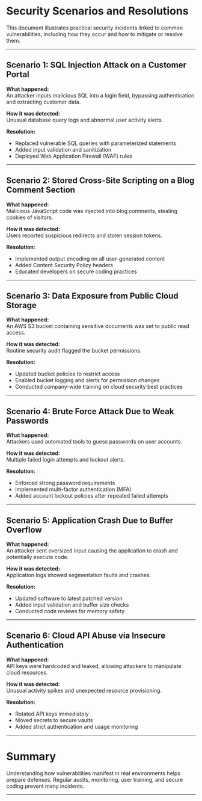 # Security Scenarios and Resolutions

This document illustrates practical security incidents linked to common vulnerabilities, including how they occur and how to mitigate or resolve them.

---

## Scenario 1: SQL Injection Attack on a Customer Portal

**What happened:**  
An attacker inputs malicious SQL into a login field, bypassing authentication and extracting customer data.

**How it was detected:**  
Unusual database query logs and abnormal user activity alerts.

**Resolution:**  
- Replaced vulnerable SQL queries with parameterized statements  
- Added input validation and sanitization  
- Deployed Web Application Firewall (WAF) rules

---

## Scenario 2: Stored Cross-Site Scripting on a Blog Comment Section

**What happened:**  
Malicious JavaScript code was injected into blog comments, stealing cookies of visitors.

**How it was detected:**  
Users reported suspicious redirects and stolen session tokens.

**Resolution:**  
- Implemented output encoding on all user-generated content  
- Added Content Security Policy headers  
- Educated developers on secure coding practices

---

## Scenario 3: Data Exposure from Public Cloud Storage

**What happened:**  
An AWS S3 bucket containing sensitive documents was set to public read access.

**How it was detected:**  
Routine security audit flagged the bucket permissions.

**Resolution:**  
- Updated bucket policies to restrict access  
- Enabled bucket logging and alerts for permission changes  
- Conducted company-wide training on cloud security best practices

---

## Scenario 4: Brute Force Attack Due to Weak Passwords

**What happened:**  
Attackers used automated tools to guess passwords on user accounts.

**How it was detected:**  
Multiple failed login attempts and lockout alerts.

**Resolution:**  
- Enforced strong password requirements  
- Implemented multi-factor authentication (MFA)  
- Added account lockout policies after repeated failed attempts

---

## Scenario 5: Application Crash Due to Buffer Overflow

**What happened:**  
An attacker sent oversized input causing the application to crash and potentially execute code.

**How it was detected:**  
Application logs showed segmentation faults and crashes.

**Resolution:**  
- Updated software to latest patched version  
- Added input validation and buffer size checks  
- Conducted code reviews for memory safety

---

## Scenario 6: Cloud API Abuse via Insecure Authentication

**What happened:**  
API keys were hardcoded and leaked, allowing attackers to manipulate cloud resources.

**How it was detected:**  
Unusual activity spikes and unexpected resource provisioning.

**Resolution:**  
- Rotated API keys immediately  
- Moved secrets to secure vaults  
- Added strict authentication and usage monitoring

---

# Summary

Understanding how vulnerabilities manifest in real environments helps prepare defenses. Regular audits, monitoring, user training, and secure coding prevent many incidents.

---

